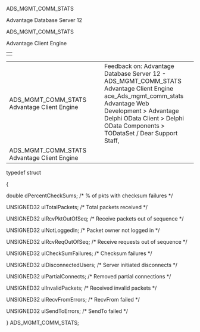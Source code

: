 ADS\_MGMT\_COMM\_STATS




Advantage Database Server 12  

ADS\_MGMT\_COMM\_STATS

Advantage Client Engine

|  |
| --- |
|  |

|  |  |  |  |  |
| --- | --- | --- | --- | --- |
| ADS\_MGMT\_COMM\_STATS  Advantage Client Engine |  |  | Feedback on: Advantage Database Server 12 - ADS\_MGMT\_COMM\_STATS Advantage Client Engine ace\_Ads\_mgmt\_comm\_stats Advantage Web Development > Advantage Delphi OData Client > Delphi OData Components > TODataSet / Dear Support Staff, |  |
| ADS\_MGMT\_COMM\_STATS  Advantage Client Engine |  |  |  |  |

typedef struct

{

double dPercentCheckSums; /\* % of pkts with checksum failures \*/

UNSIGNED32 ulTotalPackets; /\* Total packets received \*/

UNSIGNED32 ulRcvPktOutOfSeq; /\* Receive packets out of sequence \*/

UNSIGNED32 ulNotLoggedIn; /\* Packet owner not logged in \*/

UNSIGNED32 ulRcvReqOutOfSeq; /\* Receive requests out of sequence \*/

UNSIGNED32 ulCheckSumFailures; /\* Checksum failures \*/

UNSIGNED32 ulDisconnectedUsers; /\* Server initiated disconnects \*/

UNSIGNED32 ulPartialConnects; /\* Removed partial connections \*/

UNSIGNED32 ulInvalidPackets; /\* Received invalid packets \*/

UNSIGNED32 ulRecvFromErrors; /\* RecvFrom failed \*/

UNSIGNED32 ulSendToErrors; /\* SendTo failed \*/

} ADS\_MGMT\_COMM\_STATS;